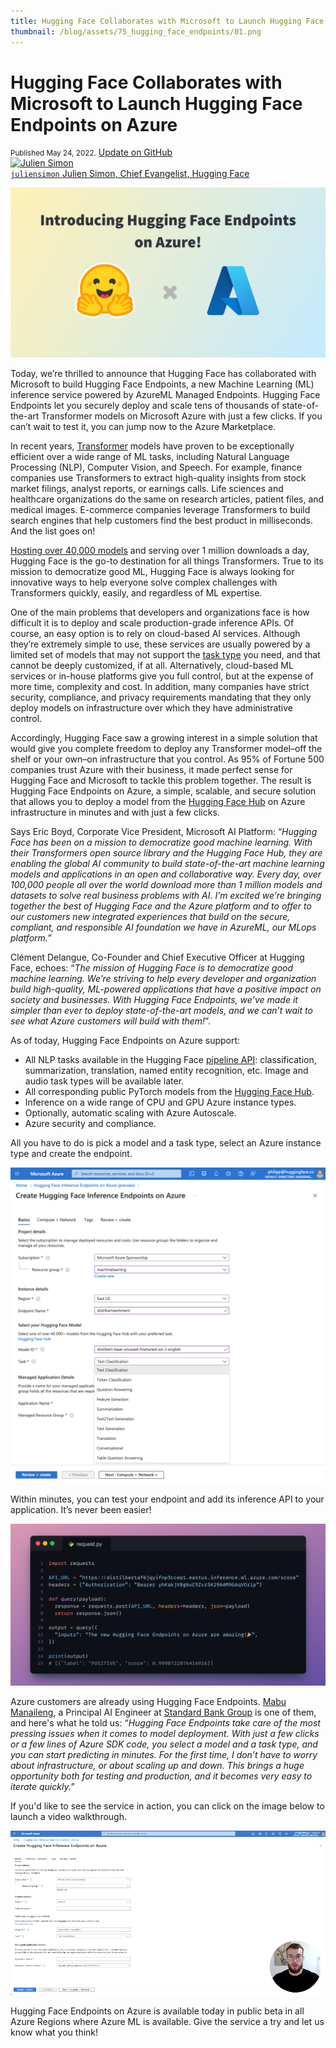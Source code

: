 ```yaml
---
title: Hugging Face Collaborates with Microsoft to Launch Hugging Face Endpoints on Azure
thumbnail: /blog/assets/75_hugging_face_endpoints/01.png
---
```


<h1>
Hugging Face Collaborates with Microsoft to Launch Hugging Face Endpoints on Azure
</h1>


<div class="blog-metadata">
    <small>Published May 24, 2022.</small>
    <a target="_blank" class="btn no-underline text-sm mb-5 font-sans" href="https://github.com/huggingface/blog/blob/main/hugging-face-endpoints.md">
        Update on GitHub
    </a>
</div>

<div class="author-card">
    <a href="https://twitter.com/julsimon">
        <img class="avatar avatar-user" src="https://aeiljuispo.cloudimg.io/v7/https://s3.amazonaws.com/moonup/production/uploads/1633343465505-noauth.jpeg?w=128&h=128&f=face" title="Julien Simon">
        <div class="bfc">
            <code>juliensimon</code>
            <span class=fullname">Julien Simon, Chief Evangelist, Hugging Face</span>
        </div>
    </a>
</div>

![Hugging Face Endpoints on Azure](assets/75_hugging_face_endpoints_on_azure/01.png "Hugging Face Endpoints on Azure")

Today, we’re thrilled to announce that Hugging Face has collaborated with Microsoft to build Hugging Face Endpoints, a new Machine Learning (ML) inference service powered by AzureML Managed Endpoints. Hugging Face Endpoints let you securely deploy and scale tens of thousands of state-of-the-art Transformer models on Microsoft Azure with just a few clicks. If you can’t wait to test it, you can jump now to the Azure Marketplace.

In recent years, [Transformer](https://github.com/huggingface/transformers) models have proven to be exceptionally efficient over a wide range of ML tasks, including Natural Language Processing (NLP), Computer Vision, and Speech. For example, finance companies use Transformers to extract high-quality insights from stock market filings, analyst reports, or earnings calls. Life sciences and healthcare organizations do the same on research articles, patient files, and medical images. E-commerce companies leverage Transformers to build search engines that help customers find the best product in milliseconds. And the list goes on!

[Hosting over 40,000 models](https://huggingface.co/models) and serving over 1 million downloads a day, Hugging Face is the go-to destination for all things Transformers. True to its mission to democratize good ML, Hugging Face is always looking for innovative ways to help everyone solve complex challenges with Transformers quickly, easily, and regardless of ML expertise.

One of the main problems that developers and organizations face is how difficult it is to deploy and scale production-grade inference APIs. Of course, an easy option is to rely on cloud-based AI services. Although they’re extremely simple to use, these services are usually powered by a limited set of models that may not support the [task type](https://huggingface.co/tasks) you need, and that cannot be deeply customized, if at all. Alternatively, cloud-based ML services or in-house platforms give you full control, but at the expense of more time, complexity and cost. In addition, many companies have strict security, compliance, and privacy requirements mandating that they only deploy models on infrastructure over which they have administrative control.

Accordingly, Hugging Face saw a growing interest in a simple solution that would give you complete freedom to deploy any Transformer model–off the shelf or your own–on infrastructure that you control. As 95% of Fortune 500 companies trust Azure with their business, it made perfect sense for Hugging Face and Microsoft to tackle this problem together. The result is Hugging Face Endpoints on Azure, a simple, scalable, and secure solution that allows you to deploy a model from the [Hugging Face Hub](https://huggingface.co/models) on Azure infrastructure in minutes and with just a few clicks. 

Says Eric Boyd, Corporate Vice President, Microsoft AI Platform: “*Hugging Face has been on a mission to democratize good machine learning. With their Transformers open source library and the Hugging Face Hub, they are enabling the global AI community to build state-of-the-art machine learning models and applications in an open and collaborative way. Every day, over 100,000 people all over the world download more than 1 million models and datasets to solve real business problems with AI. I’m excited we’re bringing together the best of Hugging Face and the Azure platform and to offer to our customers new integrated experiences that build on the secure, compliant, and responsible AI foundation we have in AzureML, our MLops platform.*”

Clément Delangue, Co-Founder and Chief Executive Officer at Hugging Face, echoes: “*The mission of Hugging Face is to democratize good machine learning. We’re striving to help every developer and organization build high-quality, ML-powered applications that have a positive impact on society and businesses. With Hugging Face Endpoints, we’ve made it simpler than ever to deploy state-of-the-art models, and we can’t wait to see what Azure customers will build with them!*”.

As of today, Hugging Face Endpoints on Azure support:

* All NLP tasks available in the Hugging Face [pipeline API](https://huggingface.co/docs/transformers/main/en/task_summary): classification, summarization, translation, named entity recognition, etc. Image and audio task types will be available later.
* All corresponding public PyTorch models from the [Hugging Face Hub](https://huggingface.co/models). 
* Inference on a wide range of CPU and GPU Azure instance types.
* Optionally, automatic scaling with Azure Autoscale.
* Azure security and compliance.

All you have to do is pick a model and a task type, select an Azure instance type and create the endpoint.


![Creating a Hugging Face Endpoint on Azure](assets/75_hugging_face_endpoints_on_azure/02.png "Creating a Hugging Face Endpoint on Azure")

Within minutes, you can test your endpoint and add its inference API to your application. It’s never been easier! 

![Predicting with a Hugging Face Endpoint on Azure](assets/75_hugging_face_endpoints_on_azure/03.png "Predicting with a Hugging Face Endpoint on Azure")

Azure customers are already using Hugging Face Endpoints. [Mabu Manaileng](https://www.linkedin.com/in/manailengmj/), a Principal AI Engineer at [Standard Bank Group](https://www.standardbank.com/) is one of them, and here's what he told us: “*Hugging Face Endpoints take care of the most pressing issues when it comes to model deployment. With just a few clicks or a few lines of Azure SDK code, you select a model and a task type, and you can start predicting in minutes. For the first time, I don’t have to worry about infrastructure, or about scaling up and down. This brings a huge opportunity both for testing and production, and it becomes very easy to iterate quickly.*”

If you'd like to see the service in action, you can click on the image below to launch a video walkthrough.

[![Video walkthrough of Hugging Face Endpoints](assets/75_hugging_face_endpoints_on_azure/04.png)](https://youtu.be/MlWyhdrgBwg "Video walkthrough of Hugging Face Endpoints")

Hugging Face Endpoints on Azure is available today in public beta in all Azure Regions where Azure ML is available. Give the service a try and let us know what you think!
